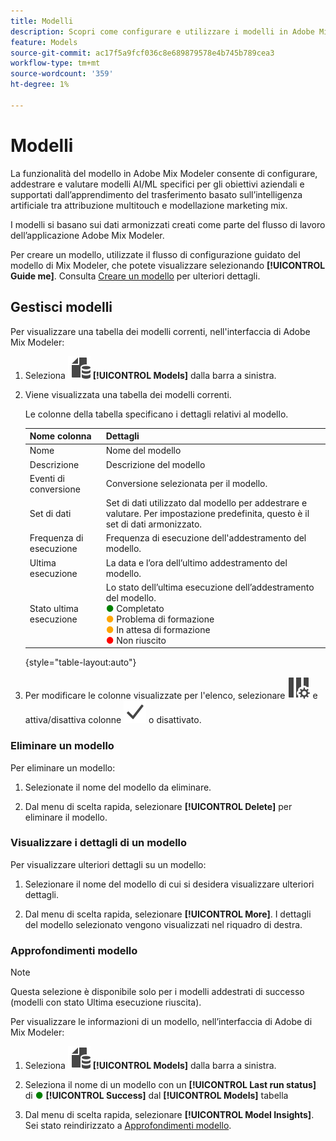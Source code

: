 ```yaml
---
title: Modelli
description: Scopri come configurare e utilizzare i modelli in Adobe Mix Modeler.
feature: Models
source-git-commit: ac17f5a9fcf036c8e689879578e4b745b789cea3
workflow-type: tm+mt
source-wordcount: '359'
ht-degree: 1%

---
```



# Modelli

La funzionalità del modello in Adobe Mix Modeler consente di configurare, addestrare e valutare modelli AI/ML specifici per gli obiettivi aziendali e supportati dall’apprendimento del trasferimento basato sull’intelligenza artificiale tra attribuzione multitouch e modellazione marketing mix.

I modelli si basano sui dati armonizzati creati come parte del flusso di lavoro dell’applicazione Adobe Mix Modeler.

Per creare un modello, utilizzate il flusso di configurazione guidato del modello di Mix Modeler, che potete visualizzare selezionando **[!UICONTROL Guide me]**. Consulta [Creare un modello](create.md) per ulteriori dettagli.

## Gestisci modelli

Per visualizzare una tabella dei modelli correnti, nell&#39;interfaccia di Adobe Mix Modeler:

1. Seleziona ![](../assets/icons/FileData.svg) **[!UICONTROL Models]** dalla barra a sinistra.

1. Viene visualizzata una tabella dei modelli correnti.

   Le colonne della tabella specificano i dettagli relativi al modello.

   | Nome colonna | Dettagli |
   |---|---|
   | Nome | Nome del modello |
   | Descrizione | Descrizione del modello |
   | Eventi di conversione | Conversione selezionata per il modello. |
   | Set di dati | Set di dati utilizzato dal modello per addestrare e valutare. Per impostazione predefinita, questo è il set di dati armonizzato. |
   | Frequenza di esecuzione | Frequenza di esecuzione dell&#39;addestramento del modello. |
   | Ultima esecuzione | La data e l’ora dell’ultimo addestramento del modello. |
   | Stato ultima esecuzione | Lo stato dell’ultima esecuzione dell’addestramento del modello. <br/><span style="color:green">●</span> Completato<br/><span style="color:orange">●</span> Problema di formazione<br/> <span style="color:orange">●</span> In attesa di formazione <br/><span style="color:red">●</span> Non riuscito |

   {style="table-layout:auto"}

1. Per modificare le colonne visualizzate per l&#39;elenco, selezionare ![Impostazioni colonna](../assets/icons/ColumnSetting.svg) e attiva/disattiva colonne ![Verifica](../assets/icons/Checkmark.svg) o disattivato.

### Eliminare un modello

Per eliminare un modello:

1. Selezionate il nome del modello da eliminare.

1. Dal menu di scelta rapida, selezionare **[!UICONTROL Delete]** per eliminare il modello.

### Visualizzare i dettagli di un modello

Per visualizzare ulteriori dettagli su un modello:

1. Selezionare il nome del modello di cui si desidera visualizzare ulteriori dettagli.

1. Dal menu di scelta rapida, selezionare **[!UICONTROL More]**. I dettagli del modello selezionato vengono visualizzati nel riquadro di destra.



### Approfondimenti modello

>[!NOTE]
>
>Questa selezione è disponibile solo per i modelli addestrati di successo (modelli con stato Ultima esecuzione riuscita).
>

Per visualizzare le informazioni di un modello, nell’interfaccia di Adobe di Mix Modeler:

1. Seleziona ![](../assets/icons/FileData.svg) **[!UICONTROL Models]** dalla barra a sinistra.

1. Seleziona il nome di un modello con un **[!UICONTROL Last run status]** di <span style="color:green">●</span> **[!UICONTROL Success]** dal **[!UICONTROL Models]** tabella

1. Dal menu di scelta rapida, selezionare **[!UICONTROL Model Insights]**. Sei stato reindirizzato a [Approfondimenti modello](insights.md).


